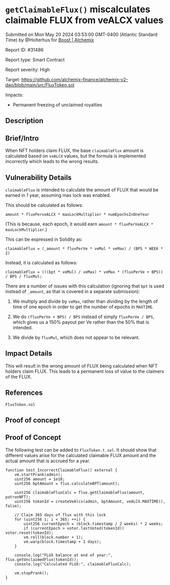 
# `getClaimableFlux()` miscalculates claimable FLUX from veALCX values

Submitted on Mon May 20 2024 03:53:00 GMT-0400 (Atlantic Standard Time) by @Holterhus for [Boost | Alchemix](https://immunefi.com/bounty/alchemix-boost/)

Report ID: #31486

Report type: Smart Contract

Report severity: High

Target: https://github.com/alchemix-finance/alchemix-v2-dao/blob/main/src/FluxToken.sol

Impacts:
- Permanent freezing of unclaimed royalties

## Description
## Brief/Intro

When NFT holders claim FLUX, the base `claimableFlux` amount is calculated based on `veALCX` values, but the formula is implemented incorrectly which leads to the wrong results.

## Vulnerability Details

`claimableFlux` is intended to calculate the amount of FLUX that would be earned in 1 year, assuming max lock was enabled.

This should be calculated as follows:

`amount * fluxPerveALCX * maxLockMultiplier * numEpochsInOneYear`

(This is because, each epoch, it would earn `amount * fluxPerVeALCX * maxLockMultiplier`.)

This can be expressed in Solidity as:
```solidity
claimableFlux = (_amount * fluxPerVe * veMul * veMax) / (BPS * WEEK * 2)
```

Instead, it is calculated as follows:
```solidity
claimableFlux = (((bpt * veMul) / veMax) * veMax * (fluxPerVe + BPS)) / BPS / fluxMul;
```

There are a number of issues with this calculation (ignoring that `bpt` is used instead of `_amount`, as that is covered in a separate submission):

1) We multiply and divide by `veMax`, rather than dividing by the length of time of one epoch in order to get the number of epochs in `MAXTIME`.

2) We do `(fluxPerVe + BPS) / BPS` instead of simply `fluxPerVe / BPS`, which gives us a 150% payout per Ve rather than the 50% that is intended.

3) We divide by `fluxMul`, which does not appear to be relevant.

## Impact Details

This will result in the wrong amount of FLUX being calculated when NFT holders claim FLUX. This leads to a permanent loss of value to the claimers of the FLUX.

## References

`FluxToken.sol`
        
## Proof of concept
## Proof of Concept

The following test can be added to `FluxToken.t.sol`. It should show that different values arise for the calculated claimable FLUX amount and the actual amount that is accrued for a year.

```
function test_IncorrectClaimableFlux() external {
    vm.startPrank(admin);
    uint256 amount = 1e18;
    uint256 bptAmount = flux.calculateBPT(amount);

    uint256 claimableFluxCalc = flux.getClaimableFlux(amount, patronNFT);
    uint256 tokenId = createVeAlcx(admin, bptAmount, veALCX.MAXTIME(), false);

    // Claim 365 days of flux with this lock
    for (uint256 i; i < 365; ++i) {
        uint256 currentEpoch = (block.timestamp / 2 weeks) * 2 weeks;
        if (currentEpoch > voter.lastVoted(tokenId)) voter.reset(tokenId);
        vm.roll(block.number + 1);
        vm.warp(block.timestamp + 1 days);
    }

    console.log("FLUX balance at end of year:", flux.getUnclaimedFlux(tokenId));
    console.log("Calculated FLUX:", claimableFluxCalc);

    vm.stopPrank();
}
```
